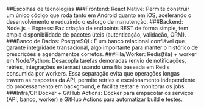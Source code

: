##Escolhas de tecnologias
###Frontend: React Native: Permite construir um único código que roda tanto em Android quanto em iOS, acelerando o desenvolvimento e reduzindo o esforço de manutenção.
###Backend: Node.js + Express: Faz criação de endpoints REST de forma simple, tem ampla disponibilidade de pacotes úteis (autenticação, validação, ORM).
###Banco de Dados: PostgreSQL: É um banco relacional confiável que garante integridade transacional, algo importante para manter o histórico de prescrições e agendamentos corretos.
###Fila/Worker: Redis(fila) + worker em Node/Python: Desacopla tarefas demoradas (envio de notificações, retries, integrações externas) usando uma fila baseada em Redis consumida por workers. Essa separação evita que operações longas travem as respostas da API, permite retries e escalonamento independente do processamento em background, e facilita testar e monitorar os jobs.
###Infra/CI: Docker + GitHub Actions: Docker para empacotar os serviços (API, banco, worker) e GitHub Actions para automatizar build e testes.
